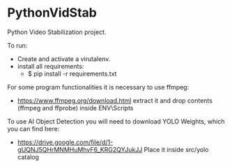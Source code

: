 # PythonVidStab

Python Video Stabilization project.

To run:
  - Create and activate a virutalenv.
  - install all requirements:
    - $ pip install -r requirements.txt
  
For some program functionalities it is necessary to use ffmpeg:
  - https://www.ffmpeg.org/download.html
extract it and drop contents (ffmpeg and ffprobe) inside ENV\Scripts

To use AI Object Detection you will need to download YOLO Weights, which you can find here:
  - https://drive.google.com/file/d/1-gUQNJ5QHrMNMHuMhvF6_KRG2QYJukJJ
Place it inside src/yolo catalog
